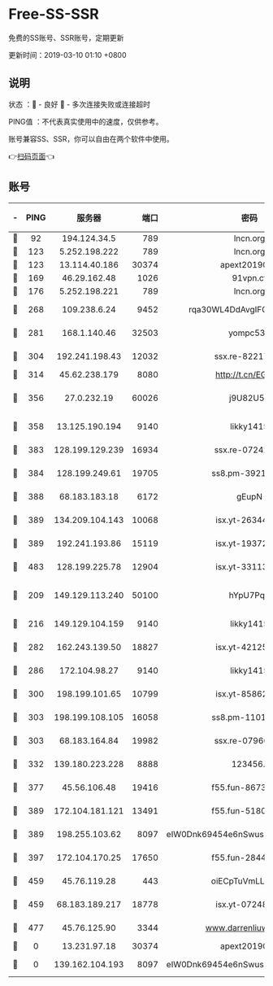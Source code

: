 # Free-SS-SSR

免费的SS账号、SSR账号，定期更新

更新时间：2019-03-10 01:10 +0800

## 说明

状态     ：🙂 - 良好 🙁 - 多次连接失败或连接超时

PING值   ：不代表真实使用中的速度，仅供参考。

账号兼容SS、SSR，你可以自由在两个软件中使用。

👉[扫码页面](https://liesauer.github.io/Free-SS-SSR/)👈

## 账号

|-|PING|服务器|端口|密码|加密方式|区域|
|:----:|:----:|:-----:|-----:|:----:|:----:|:----:|
|🙂|92|194.124.34.5|789|lncn.org|rc4|JP|
|🙂|123|5.252.198.222|789|lncn.org|rc4|JP|
|🙂|123|13.114.40.186|30374|apext2019006|chacha20|JP|
|🙂|169|46.29.162.48|1026|91vpn.cf|rc4-md5|RU|
|🙂|176|5.252.198.221|789|lncn.org|rc4|JP|
|🙂|268|109.238.6.24|9452|rqa30WL4DdAvgIFG6Fs3znzTa|aes-256-cfb|FR|
|🙂|281|168.1.140.46|32503|yompc535|aes-256-cfb|AU|
|🙂|304|192.241.198.43|12032|ssx.re-82217458|aes-256-cfb|US|
|🙂|314|45.62.238.179|8080|http://t.cn/EGJIyrl|rc4-md5|CA|
|🙂|356|27.0.232.19|60026|j9U82U53|xchacha20-ietf-poly1305|HK|
|🙂|358|13.125.190.194|9140|likky1415|aes-256-cfb|KR|
|🙂|383|128.199.129.239|16934|ssx.re-07242436|aes-256-cfb|SG|
|🙂|384|128.199.249.61|19705|ss8.pm-39219845|aes-256-cfb|SG|
|🙂|388|68.183.183.18|6172|gEupN|aes-256-cfb|SG|
|🙂|389|134.209.104.143|10068|isx.yt-26344143|aes-256-cfb|SG|
|🙂|389|192.241.193.86|15119|isx.yt-19372058|aes-256-cfb|US|
|🙂|483|128.199.225.78|12904|isx.yt-33113318|aes-256-cfb|SG|
|🙂|209|149.129.113.240|50100|hYpU7PqP|chacha20-ietf-poly1305|CN|
|🙂|216|149.129.104.159|9140|likky1415|aes-256-cfb|HK|
|🙂|282|162.243.139.50|18827|isx.yt-42125890|aes-256-cfb|US|
|🙂|286|172.104.98.27|9140|likky1415|aes-256-cfb|JP|
|🙂|300|198.199.101.65|10799|isx.yt-85862163|aes-256-cfb|US|
|🙂|303|198.199.108.105|16058|ss8.pm-11016840|aes-256-cfb|US|
|🙂|303|68.183.164.84|19982|ssx.re-07966626|aes-256-cfb|US|
|🙂|332|139.180.223.228|8888|123456..|aes-256-cfb|JP|
|🙂|377|45.56.106.48|19416|f55.fun-86730794|aes-256-cfb|US|
|🙂|389|172.104.181.121|13491|f55.fun-51808653|aes-256-cfb|SG|
|🙂|389|198.255.103.62|8097|eIW0Dnk69454e6nSwuspv9DmS201tQ0D|aes-256-cfb|US|
|🙂|397|172.104.170.25|17650|f55.fun-28443549|aes-256-cfb|SG|
|🙂|459|45.76.119.28|443|oiECpTuVmLLxk4Ts|aes-256-cfb|AU|
|🙂|459|68.183.189.217|18778|isx.yt-07248884|aes-256-cfb|SG|
|🙁|477|45.76.125.90|3344|www.darrenliuwei.com|aes-256-cfb|AU|
|🙁|0|13.231.97.18|30374|apext2019006|chacha20|JP|
|🙁|0|139.162.104.193|8097|eIW0Dnk69454e6nSwuspv9DmS201tQ0D|aes-256-cfb|JP|
